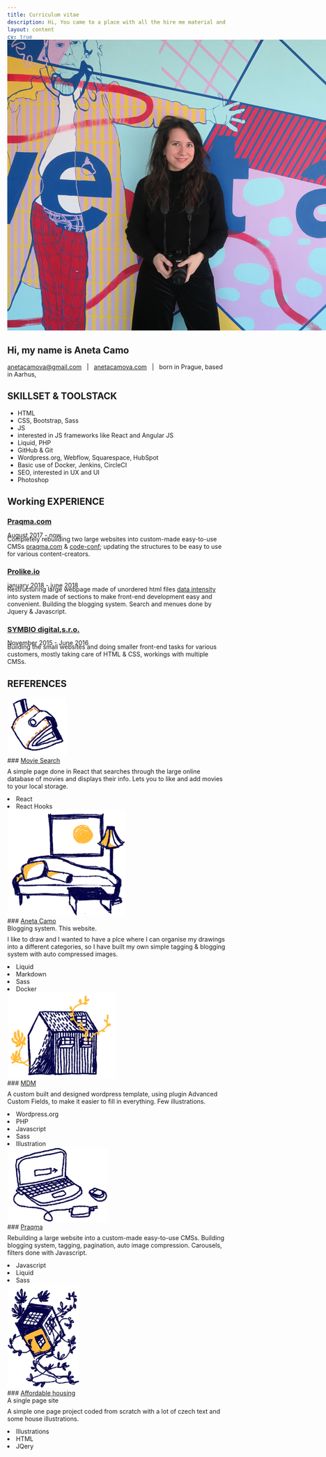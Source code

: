 ```yaml
---
title: Curriculum vitae
description: Hi, You came to a place with all the hire me material and documentation
layout: content
cv: true
---
```


<img src="/images/me.jpg" alt="aneta camo portrait" style="max-width: 1000px; margin: 0; margin-top: -32px; height: auto;">

## Hi, my name is Aneta Camo
<a href="mailto:anetacamova@gmail.com">anetacamova@gmail.com</a> &nbsp; | &nbsp; <a href="http://www.anetacamova.com">anetacamova.com</a> &nbsp; | &nbsp; born in Prague, based in Aarhus,

## SKILLSET & TOOLSTACK
+ HTML
+ CSS, Bootstrap, Sass
+ JS
+ interested in JS frameworks like React and Angular JS
+ Liquid, PHP
+ GitHub & Git
+ Wordpress.org, Webflow, Squarespace, HubSpot
+ Basic use of Docker, Jenkins, CircleCI
+ SEO, interested in UX and UI 
+ Photoshop 

## Working EXPERIENCE
### <a href="https://www.praqma.com" target="_blank">Praqma.com</a>
<p style="margin-top:-4px; margin-bottom: -8px; font-weight: 400;">August 2017 - now</p>
Completely rebuilding two large websites into custom-made easy-to-use CMSs <a href="https://www.praqma.com" target="_blank">praqma.com</a> & <a href="https://www.code-conf.com" target="_blank">code-conf</a>; updating the structures to be easy to use for various content-creators. 

### <a href="https://www.prolike.io" target="_blank">Prolike.io</a>
<p style="margin-top:-4px; margin-bottom: -8px; font-weight: 400;">january 2018 - june 2018</p>
Restructuring large webpage made of unordered html files <a href="https://dataintensity.com/">data intensity</a> into system made of sections to make front-end development easy and convenient. Building the blogging system. Search and menues done by Jquery & Javascript.

### <a href="https://www.symbio.agency" target="_blank">SYMBIO digital,s.r.o.</a>
<p style="margin-top:-4px; margin-bottom: -8px; font-weight: 400;">November 2015 - June 2016</p>
Building the small websites and doing smaller front-end tasks for various customers, mostly taking care of HTML & CSS, workings with multiple CMSs.


## REFERENCES
<div class="box" markdown="1">
<div class="circle"><a href="/movie-search" target="_blank"><img src="/images/penezenka.png" alt="a wallet illustration"></a></div>
### <a href="/movie-search" target="_blank">Movie Search</a>
<p style="margin-top: 8px; margin-bottom: 12px;">A simple page done in React that searches through the large online database of movies and displays their info. Lets you to like and add movies to your local storage.</p>

<div class="tags">
  <li>React</li><li>React Hooks</li>
</div>
</div>

<div class="box" markdown="1">
<div class="circle"><a href="/" target="_blank"><img src="/images/obyvak.png" alt="a living room illustration"></a></div>
### <a href="/" target="_blank">Aneta Camo</a><br>Blogging system. This website.
<p style="margin-top: 8px; margin-bottom: 12px;">I like to draw and I wanted to have a plce where I can organise my drawings into a different categories, so I have built my own simple tagging & blogging system with auto compressed images.</p>
<div class="tags"><li>Liquid</li><li>Markdown</li><li>Sass</li><li>Docker</li></div>
</div>  

<div class="box" markdown="1">
<div class="circle"><a href="http://www.dustojnamzda.cz" target="_blank"><img src="/images/bydleni.png" alt="a home illustration"></a></div>
### <a href="http://www.anetacamo.com/wordpress" target="_blank">MDM</a>
<p style="margin-top: 8px; margin-bottom: 12px;">
A custom built and designed wordpress template, using plugin Advanced Custom Fields, to make it easier to fill in everything. Few illustrations.</p>
<div class="tags"><li>Wordpress.org</li><li>PHP</li><li>Javascript</li><li>Sass</li><li>Illustration</li></div>
</div>  

<div class="box" markdown="1">
<div class="circle"><a href="http://www.praqma.com/" target="_blank"><img src="/images/laptop.png" alt="a computer illustration"></a></div>
### <a href="http://www.praqma.com/" target="_blank">Praqma</a>
<p style="margin-top: 8px; margin-bottom: 12px;">
Rebuilding a large website into a custom-made easy-to-use CMSs. Building blogging system, tagging, pagination, auto image compression. Carousels, filters done with Javascript.</p>
<div class="tags"><li>Javascript</li><li>Liquid</li><li>Sass</li></div>
</div>

<div class="box" markdown="1">
<div class="circle"><a href="http://dostupnebydleni.soc.cas.cz/" target="_blank"><img src="/images/hypoteka.png" alt="a house carried by plants illustration"></a></div>
### <a href="http://dostupnebydleni.soc.cas.cz/" target="_blank">Affordable housing</a><br>A single page site
<p style="margin-top: 8px; margin-bottom: 12px;">
A simple one page project coded from scratch with a lot of czech text and some house illustrations.</p>
<div class="tags"><li>Illustrations</li><li>HTML</li><li>JQery</li></div>
</div>
<div style="width: 100%; height: 40px; float: left;"></div>
